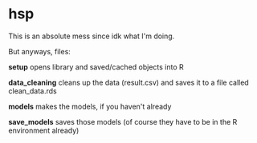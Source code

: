# hsp

This is an absolute mess since idk what I'm doing. 

But anyways, files:

**setup** opens library and saved/cached objects into R

**data_cleaning** cleans up the data (result.csv) and saves it to a file called clean_data.rds

**models** makes the models, if you haven't already

**save_models** saves those models (of course they have to be in the R environment already)
